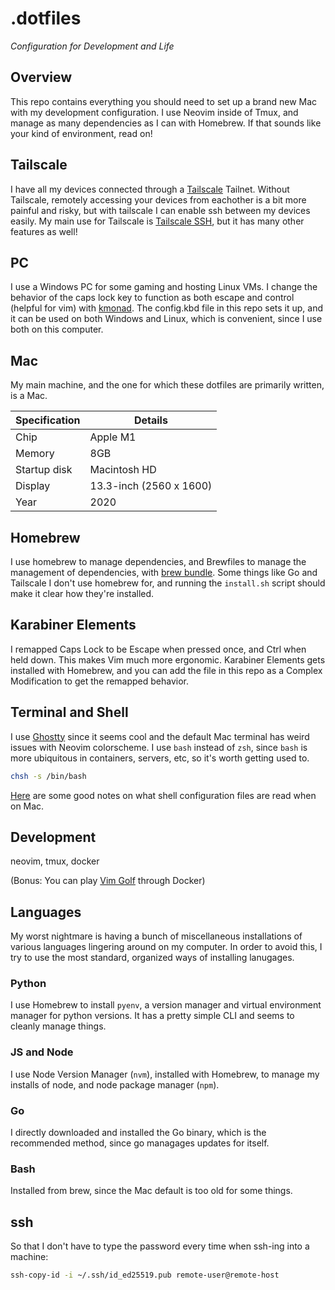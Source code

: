 # .dotfiles

_Configuration for Development and Life_

## Overview
This repo contains everything you should need to set up a brand new Mac with my development configuration. I use Neovim inside of Tmux, and manage as many dependencies as I can with Homebrew. If that sounds like your kind of environment, read on!

## Tailscale
I have all my devices connected through a [Tailscale](https://tailscale.com) Tailnet. 
Without Tailscale, remotely accessing your devices from eachother is a bit more painful and risky, but with tailscale I can enable ssh between my devices easily.
My main use for Tailscale is [Tailscale SSH](https://tailscale.com/kb/1193/tailscale-ssh), but it has many other features as well!

## PC
I use a Windows PC for some gaming and hosting Linux VMs.
I change the behavior of the caps lock key to function as both escape and control (helpful for vim) with [kmonad](https://github.com/kmonad/kmonad/tree/master).
The config.kbd file in this repo sets it up, and it can be used on both Windows and Linux, which is convenient, since I use both on this computer.

## Mac
My main machine, and the one for which these dotfiles are primarily written, is a Mac.

| Specification   | Details                  |
|-----------------|--------------------------|
| Chip            | Apple M1                 |
| Memory          | 8GB                      |
| Startup disk    | Macintosh HD             |
| Display         | 13.3-inch (2560 x 1600)  |
| Year            | 2020                     |

## Homebrew
I use homebrew to manage dependencies, and Brewfiles to manage the management of dependencies, with
[brew bundle](https://gist.github.com/ChristopherA/a579274536aab36ea9966f301ff14f3f).
Some things like Go and Tailscale I don't use homebrew for, and running the `install.sh` script should make it clear how they're installed.

## Karabiner Elements
I remapped Caps Lock to be Escape when pressed once, and Ctrl when held down. This makes Vim much more ergonomic.
Karabiner Elements gets installed with Homebrew, and you can add the file in this repo as a Complex Modification to get the remapped behavior.

## Terminal and Shell
I use [Ghostty](https://ghostty.org/) since it seems cool and the default Mac terminal has weird issues with Neovim colorscheme.
I use `bash` instead of `zsh`, since `bash` is more ubiquitous in containers, servers, etc, so it's worth getting used to.
```sh
chsh -s /bin/bash
```
[Here](http://hayne.net/MacDev/Notes/unixFAQ.html#shellStartup) are some good notes on what shell configuration files are read when on Mac.

## Development
neovim, tmux, docker

(Bonus: You can play [Vim Golf](https://www.vimgolf.com) through Docker)

## Languages
My worst nightmare is having a bunch of miscellaneous installations of various languages lingering around on my computer.
In order to avoid this, I try to use the most standard, organized ways of installing lanugages.

### Python
I use Homebrew to install `pyenv`, a version manager and virtual environment manager for python versions.
It has a pretty simple CLI and seems to cleanly manage things.

### JS and Node
I use Node Version Manager (`nvm`), installed with Homebrew, to manage my installs of node, and node package manager (`npm`).

### Go
I directly downloaded and installed the Go binary, which is the recommended method, since go managages updates for itself.

### Bash
Installed from brew, since the Mac default is too old for some things.

## ssh
So that I don't have to type the password every time when ssh-ing into a machine:
```bash
ssh-copy-id -i ~/.ssh/id_ed25519.pub remote-user@remote-host
```

